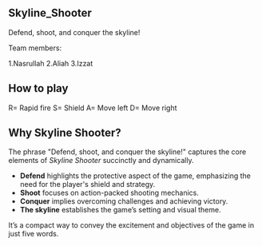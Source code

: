 ## Skyline_Shooter
Defend, shoot, and conquer the skyline!

Team members:

1.Nasrullah 
2.Aliah 
3.Izzat

## How to play

R= Rapid fire
S= Shield
A= Move left
D= Move right

## Why Skyline Shooter?
The phrase "Defend, shoot, and conquer the skyline!" captures the core elements of *Skyline Shooter* succinctly and dynamically. 

- **Defend** highlights the protective aspect of the game, emphasizing the need for the player's shield and strategy.
- **Shoot** focuses on action-packed shooting mechanics.
- **Conquer** implies overcoming challenges and achieving victory.
- **The skyline** establishes the game’s setting and visual theme.

It’s a compact way to convey the excitement and objectives of the game in just five words.
